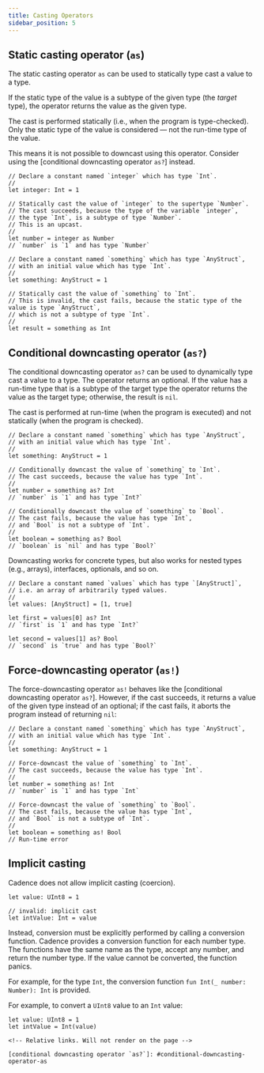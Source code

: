 ```yaml
---
title: Casting Operators
sidebar_position: 5
---
```


## Static casting operator (`as`)

The static casting operator `as` can be used to statically type cast a value to a type.

If the static type of the value is a subtype of the given type (the _target_ type), the operator returns the value as the given type.

The cast is performed statically (i.e., when the program is type-checked). Only the static type of the value is considered — not the run-time type of the value.

This means it is not possible to downcast using this operator. Consider using the [conditional downcasting operator `as?`] instead.

```cadence
// Declare a constant named `integer` which has type `Int`.
//
let integer: Int = 1

// Statically cast the value of `integer` to the supertype `Number`.
// The cast succeeds, because the type of the variable `integer`,
// the type `Int`, is a subtype of type `Number`.
// This is an upcast.
//
let number = integer as Number
// `number` is `1` and has type `Number`

// Declare a constant named `something` which has type `AnyStruct`,
// with an initial value which has type `Int`.
//
let something: AnyStruct = 1

// Statically cast the value of `something` to `Int`.
// This is invalid, the cast fails, because the static type of the value is type `AnyStruct`,
// which is not a subtype of type `Int`.
//
let result = something as Int
```

## Conditional downcasting operator (`as?`)

The conditional downcasting operator `as?` can be used to dynamically type cast a value to a type. The operator returns an optional. If the value has a run-time type that is a subtype of the target type the operator returns the value as the target type; otherwise, the result is `nil`.

The cast is performed at run-time (when the program is executed) and not statically (when the program is checked).

```cadence
// Declare a constant named `something` which has type `AnyStruct`,
// with an initial value which has type `Int`.
//
let something: AnyStruct = 1

// Conditionally downcast the value of `something` to `Int`.
// The cast succeeds, because the value has type `Int`.
//
let number = something as? Int
// `number` is `1` and has type `Int?`

// Conditionally downcast the value of `something` to `Bool`.
// The cast fails, because the value has type `Int`,
// and `Bool` is not a subtype of `Int`.
//
let boolean = something as? Bool
// `boolean` is `nil` and has type `Bool?`
```

Downcasting works for concrete types, but also works for nested types (e.g., arrays), interfaces, optionals, and so on.

```cadence
// Declare a constant named `values` which has type `[AnyStruct]`,
// i.e. an array of arbitrarily typed values.
//
let values: [AnyStruct] = [1, true]

let first = values[0] as? Int
// `first` is `1` and has type `Int?`

let second = values[1] as? Bool
// `second` is `true` and has type `Bool?`
```

## Force-downcasting operator (`as!`)

The force-downcasting operator `as!` behaves like the [conditional downcasting operator `as?`]. However, if the cast succeeds, it returns a value of the given type instead of an optional; if the cast fails, it aborts the program instead of returning `nil`:

```cadence
// Declare a constant named `something` which has type `AnyStruct`,
// with an initial value which has type `Int`.
//
let something: AnyStruct = 1

// Force-downcast the value of `something` to `Int`.
// The cast succeeds, because the value has type `Int`.
//
let number = something as! Int
// `number` is `1` and has type `Int`

// Force-downcast the value of `something` to `Bool`.
// The cast fails, because the value has type `Int`,
// and `Bool` is not a subtype of `Int`.
//
let boolean = something as! Bool
// Run-time error
```

## Implicit casting

Cadence does not allow implicit casting (coercion). 

```cadence
let value: UInt8 = 1

// invalid: implicit cast
let intValue: Int = value
```

Instead, conversion must be explicitly performed by calling a conversion function.
Cadence provides a conversion function for each number type. The functions have the same name as the type, accept any number, and return the number type. 
If the value cannot be converted, the function panics.

For example, for the type `Int`, the conversion function `fun Int(_ number: Number): Int` is provided.

For example, to convert a `UInt8` value to an `Int` value:

```cadence
let value: UInt8 = 1 
let intValue = Int(value)

<!-- Relative links. Will not render on the page -->

[conditional downcasting operator `as?`]: #conditional-downcasting-operator-as